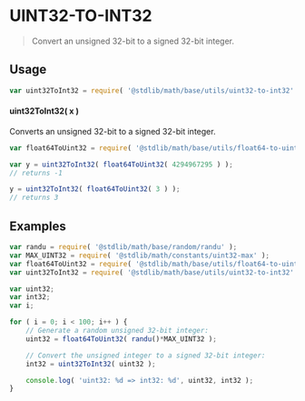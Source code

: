 UINT32-TO-INT32
===

> Convert an unsigned 32-bit to a signed 32-bit integer.


<!-- <usage> -->

## Usage

``` javascript
var uint32ToInt32 = require( '@stdlib/math/base/utils/uint32-to-int32' );
```

#### uint32ToInt32( x )

Converts an unsigned 32-bit to a signed 32-bit integer.

``` javascript
var float64ToUint32 = require( '@stdlib/math/base/utils/float64-to-uint32' );

var y = uint32ToInt32( float64ToUint32( 4294967295 ) );
// returns -1

y = uint32ToInt32( float64ToUint32( 3 ) );
// returns 3
```

<!-- </usage> -->


<!-- <examples> -->

## Examples

``` javascript
var randu = require( '@stdlib/math/base/random/randu' );
var MAX_UINT32 = require( '@stdlib/math/constants/uint32-max' );
var float64ToUint32 = require( '@stdlib/math/base/utils/float64-to-uint32' );
var uint32ToInt32 = require( '@stdlib/math/base/utils/uint32-to-int32' );

var uint32;
var int32;
var i;

for ( i = 0; i < 100; i++ ) {
    // Generate a random unsigned 32-bit integer:
    uint32 = float64ToUint32( randu()*MAX_UINT32 );

    // Convert the unsigned integer to a signed 32-bit integer:
    int32 = uint32ToInt32( uint32 );

    console.log( 'uint32: %d => int32: %d', uint32, int32 );
}
```

<!-- </examples> -->


<!-- <links> -->

<!-- </links> -->
